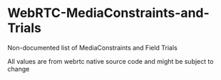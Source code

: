 # WebRTC-MediaConstraints-and-Trials
Non-documented list of MediaConstraints and Field Trials

All values are from webrtc native source code and might be subject to change
